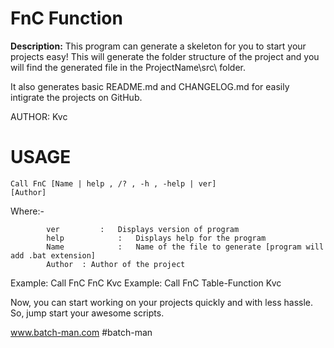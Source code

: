 # FnC Function
**Description:**
This program can generate a skeleton for you to start your projects easy! This will generate the folder structure of the project and you will find the generated file in the ProjectName\src\ folder.

It also generates basic README.md and CHANGELOG.md for easily intigrate the projects on GitHub.

AUTHOR:	Kvc

# USAGE

<code>Call FnC [Name | help , /? , -h , -help | ver] [Author]</code>

Where:-

 			ver			: 	Displays version of program
 			help			: 	Displays help for the program
 			Name			: 	Name of the file to generate [program will add .bat extension]
 			Author	: Author of the project

 Example: 		Call FnC FnC Kvc 
 Example: 		Call FnC Table-Function  Kvc 

Now, you can start working on your projects quickly and with less hassle.
 So, jump start your awesome scripts.

 www.batch-man.com
 #batch-man
